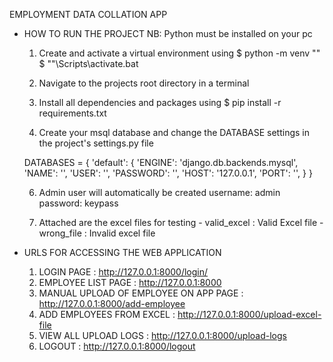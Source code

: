 EMPLOYMENT DATA COLLATION APP

- HOW TO RUN THE PROJECT
	NB: Python must be installed on your pc

	1. Create and activate a virtual environment using
	  $ python -m venv "<virtual environment name>"
	  $ "<virtual environment name>"\Scripts\activate.bat

	2. Navigate to the projects root directory in a terminal

	4. Install all dependencies and packages using
	  $ pip install -r requirements.txt

	5. Create your msql database and change the DATABASE settings in the 
	project's settings.py file


	DATABASES = {
	    'default': {
	        'ENGINE': 'django.db.backends.mysql',
	        'NAME': '<your database name>',
	        'USER': '<root username>',
	        'PASSWORD': '<database password>',
	        'HOST': '127.0.0.1',
	        'PORT': '<database port number>',
	    }
	}

	6. Admin user will automatically be created
	username: admin
	password: keypass

	7. Attached are the excel files for testing
			- valid_excel     : Valid Excel file
			- wrong_file 	  : Invalid excel file


- URLS FOR ACCESSING THE WEB APPLICATION
	1. LOGIN PAGE 								:  http://127.0.0.1:8000/login/
	2. EMPLOYEE LIST PAGE 						:  http://127.0.0.1:8000
	3. MANUAL UPLOAD OF EMPLOYEE ON APP PAGE 	:  http://127.0.0.1:8000/add-employee
	4. ADD EMPLOYEES FROM EXCEL 				:  http://127.0.0.1:8000/upload-excel-file
	5. VIEW ALL UPLOAD LOGS 					:  http://127.0.0.1:8000/upload-logs
	6. LOGOUT 									:  http://127.0.0.1:8000/logout


